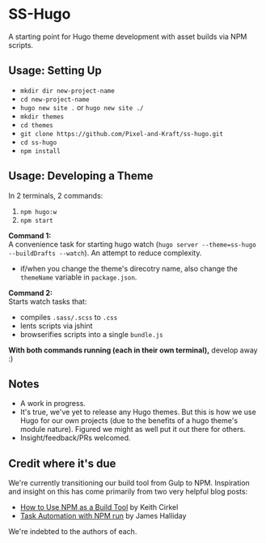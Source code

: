 # SS-Hugo

A starting point for Hugo theme development with asset builds via NPM scripts. 

## Usage: Setting Up

- `mkdir dir new-project-name`
- `cd new-project-name`
- `hugo new site .` or `hugo new site ./`
- `mkdir themes`
- `cd themes`
- `git clone https://github.com/Pixel-and-Kraft/ss-hugo.git`
- `cd ss-hugo`
- `npm install`

## Usage: Developing a Theme

In 2 terminals, 2 commands:  

1. `npm hugo:w`
2. `npm start`

**Command 1:**  
A convenience task for starting hugo watch (`hugo server --theme=ss-hugo --buildDrafts --watch`). An attempt to reduce complexity. 
- if/when you change the theme's direcotry name, also change the `themeName` variable in `package.json`.

**Command 2:**  
Starts watch tasks that:
- compiles `.sass/.scss` to `.css`
- lents scripts via jshint
- browserifies scripts into a single `bundle.js`

**With both commands running (each in their own terminal),** develop away :)

## Notes

- A work in progress.
- It's true, we've yet to release any Hugo themes. But this is how we use Hugo for our own projects (due to the benefits of a hugo theme's module nature). Figured we might as well put it out there for others.
- Insight/feedback/PRs welcomed.

## Credit where it's due

We're currently transitioning our build tool from Gulp to NPM. Inspiration and insight on this has come primarily from two very helpful blog posts:  

- [How to Use NPM as a Build Tool](http://blog.keithcirkel.co.uk/how-to-use-npm-as-a-build-tool/) by Keith Cirkel
- [Task Automation with NPM run](http://substack.net/task_automation_with_npm_run) by James Halliday

We're indebted to the authors of each.
